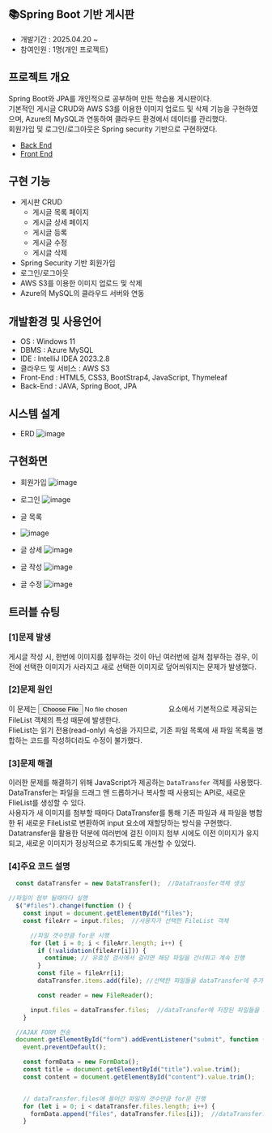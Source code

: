 ## 📚Spring Boot 기반 게시판
* 개발기간 : 2025.04.20 ~ 
* 참여인원 : 1명(개인 프로젝트)

## 프로젝트 개요
Spring Boot와 JPA를 개인적으로 공부하며 만든 학습용 게시판이다.</br>
기본적인 게시글 CRUD와 AWS S3를 이용한 이미지 업로드 및 삭제 기능을 구현하였으며, Azure의 MySQL과 연동하여 클라우드 환경에서 데이터를 관리했다.<br>
회원가입 및 로그인/로그아웃은 Spring security 기반으로 구현하였다.
* [Back End](https://github.com/dev-ssj/springboot_board/tree/master/src/main/java/com/example/board/)
* [Front End](https://github.com/dev-ssj/springboot_board/tree/master/src/main/resources/templates/)

## 구현 기능
* 게시판 CRUD
  + 게시글 목록 페이지
  + 게시글 상세 페이지
  + 게시글 등록
  + 게시글 수정
  + 게시글 삭제
* Spring Security 기반 회원가입
* 로그인/로그아웃
* AWS S3를 이용한 이미지 업로드 및 삭제
* Azure의 MySQL의 클라우드 서버와 연동

## 개발환경 및 사용언어
* OS : Windows 11
* DBMS : Azure MySQL
* IDE : IntelliJ IDEA 2023.2.8
* 클라우드 및 서비스 : AWS S3 
* Front-End : HTML5, CSS3, BootStrap4, JavaScript, Thymeleaf
* Back-End : JAVA, Spring Boot, JPA

## 시스템 설계
* ERD
![image](https://github.com/user-attachments/assets/4eefafa8-f32e-4496-ab86-ee0f74dc36f1)

## 구현화면
* 회원가입
![image](https://github.com/user-attachments/assets/442c4037-3cdc-4d0e-a437-a525e70a5e02)

* 로그인
![image](https://github.com/user-attachments/assets/52d51e74-8a25-41e8-9b0b-7b9a886cf938)

* 글 목록
* ![image](https://github.com/user-attachments/assets/2dac6e83-eb37-48ac-8d44-51fba29a838f)

* 글 상세
![image](https://github.com/user-attachments/assets/2a54a5d1-7c9c-4897-85f2-d3289edf513a)

* 글 작성
![image](https://github.com/user-attachments/assets/f58bf803-1a95-4d3d-ad84-48176adbfe33)

* 글 수정
![image](https://github.com/user-attachments/assets/e6be6691-4c3a-4533-b470-f85c78868e05)

## 트러블 슈팅
### [1]문제 발생
게시글 작성 시, 한번에 이미지를 첨부하는 것이 아닌 여러번에 걸쳐 첨부하는 경우, 이전에 선택한 이미지가 사라지고 새로 선택한 이미지로 덮어씌워지는 문제가 발생했다.

### [2]문제 원인
이 문제는 <input type="file"> 요소에서 기본적으로 제공되는 FileList 객체의 특성 때문에 발생한다.<br>
FlieList는 읽기 전용(read-only) 속성을 가지므로, 기존 파일 목록에 새 파일 목록을 병합하는 코드를 작성하더라도 수정이 불가했다.

### [3]문제 해결
이러한 문제를 해결하기 위해 JavaScript가 제공하는 `DataTransfer` 객체를 사용했다.<br>
DataTransfer는 파일을 드래그 앤 드롭하거나 복사할 때 사용되는 API로, 새로운 FlieList를 생성할 수 있다.<br>
사용자가 새 이미지를 첨부할 때마다 DataTransfer를 통해 기존 파일과 새 파일을 병합한 뒤 새로운 FileList로 변환하여 input 요소에 재할당하는 방식을 구현했다.<br>
Datatransfer을 활용한 덕분에 여러번에 걸친 이미지 첨부 시에도 이전 이미지가 유지되고, 새로운 이미지가 정상적으로 추가되도록 개선할 수 있었다.<br>

### [4]주요 코드 설명
```javascript
  const dataTransfer = new DataTransfer();  //DataTransfer객체 생성

//파일이 첨부 될때마다 실행
  $("#files").change(function () {
    const input = document.getElementById("files");
    const fileArr = input.files;  //사용자가 선택한 FileList 객체

      //파일 갯수만큼 for문 시행
      for (let i = 0; i < fileArr.length; i++) {
        if (!validation(fileArr[i])) {
          continue; // 유효성 검사에서 걸리면 해당 파일을 건너뛰고 계속 진행
        }
        const file = fileArr[i];
        dataTransfer.items.add(file); //선택한 파일들을 dataTransfer에 추가

        const reader = new FileReader();

      input.files = dataTransfer.files;  //dataTransfer에 저장된 파일들을 input 요소에 적용
    }

  //AJAX FORM 전송
  document.getElementById("form").addEventListener("submit", function (event) {
    event.preventDefault();

    const formData = new FormData();
    const title = document.getElementById("title").value.trim();
    const content = document.getElementById("content").value.trim();


    // dataTransfer.files에 들어간 파일의 갯수만큼 for문 진행
    for (let i = 0; i < dataTransfer.files.length; i++) {
      formData.append("files", dataTransfer.files[i]);  //dataTransfer.files에 담긴 실제 파일들을 서버로 전송
    }
```



